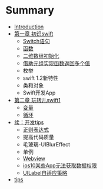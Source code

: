 # Summary

* [Introduction](README.md)
* [第一章 初识swift](chapter1.md)
    * [Switch语句](switch语句.md)
    * [函数](函数.md)
    * [二维数组初始化](二维数组初始化.md)
    * [借助元组实现函数返回多个值](借助元组实现函数返回多个值.md)
    * 枚举
    * swift 1.2新特性
    * 类和对象
    * Swift开发App
* [第二章 玩转儿swift1](第二章-玩转儿swift1.md)
    * [变量](变量.md)
    * [循环](循环.md)
* [续：开发tips](开发tips.md)
    * [正则表达式](正则表达式.md)
    * 提高代码质量
    * 毛玻璃-UIBlurEffect
    * 单例
    * [Webview](webview.md)
    * [ios10某些App无法获取数据权限](ios.md)
    * [UILabel自适应策略](uilabel自适应策略.md)
* [tips](tips.md)

